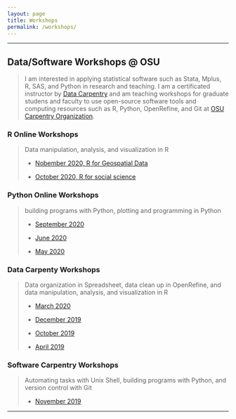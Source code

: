 ```yaml
---
layout: page
title: Workshops
permalink: /workshops/
---
```


***********

## Data/Software Workshops @ OSU

> I am interested in applying statistical software such as Stata, Mplus, R, SAS, and Python in research and teaching. I am a certificated instructor by [Data Carpentry](https://datacarpentry.org/) and am teaching workshops for graduate studens and faculty to use open-source software tools and computing resources such as R, Python, OpenRefine, and Git at [OSU Carpentry Organization](https://osu-carpentry.github.io/). 

### R Online Workshops
> Data manipulation, analysis, and visualization in R
> - [Nobember 2020, R for Geospatial Data](https://osu-carpentry.github.io/2020-11-06-okstate/)
>
> - [October 2020, R for social science](https://osu-carpentry.github.io/2020-10-26-okstate)

### Python Online Workshops
> building programs with Python, plotting and programming in Python
> - [September 2020](https://osu-carpentry.github.io/2020-09-28-okstate) 
> 
> - [June 2020](https://osu-carpentry.github.io/2020-06-11-okstate/)
>
> - [May 2020](https://osu-carpentry.github.io/2020-05-11-okstate/)

### Data Carpenty Workshops
> Data organization in Spreadsheet, data clean up in OpenRefine, and data manipulation, analysis, and visualization in R
>
> - [March 2020](https://osu-carpentry.github.io/2020-03-16-okstate/)
>
> - [December 2019](https://osu-carpentry.github.io/2019-12-16-okstate/)
>
> - [October 2019](https://osu-carpentry.github.io/2019-10-24-okstate/)
>
> - [April 2019](https://osu-carpentry.github.io/2019-04-18-okstate/)
>
### Software Carpentry Workshops
> Automating tasks with Unix Shell, building programs with Python, and version control with Git
>
> - [November 2019](https://osu-carpentry.github.io/2019-11-01-okstate/)


***********************

